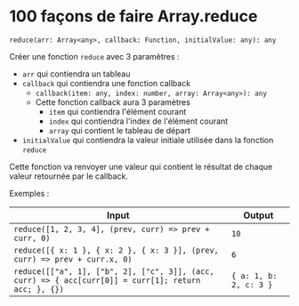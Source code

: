 # 100 façons de faire Array.reduce

`reduce(arr: Array<any>, callback: Function, initialValue: any): any`

Créer une fonction `reduce` avec 3 paramètres :

- `arr` qui contiendra un tableau
- `callback` qui contiendra une fonction callback
  - `callback(item: any, index: number, array: Array<any>): any`
  - Cette fonction callback aura 3 paramètres
    - `item` qui contiendra l'élément courant
    - `index` qui contiendra l'index de l'élément courant
    - `array` qui contient le tableau de départ
- `initialValue` qui contiendra la valeur initiale utilisée dans la fonction `reduce`

Cette fonction va renvoyer une valeur qui contient le résultat de chaque valeur retournée par le callback.

Exemples :

| Input                                                                                                | Output                 |
| ---------------------------------------------------------------------------------------------------- | ---------------------- |
| `reduce([1, 2, 3, 4], (prev, curr) => prev + curr, 0)`                                               | `10`                   |
| `reduce([{ x: 1 }, { x: 2 }, { x: 3 }], (prev, curr) => prev + curr.x, 0)`                           | `6`                    |
| `reduce([["a", 1], ["b", 2], ["c", 3]], (acc, curr) => { acc[curr[0]] = curr[1]; return acc; }, {})` | `{ a: 1, b: 2, c: 3 }` |
